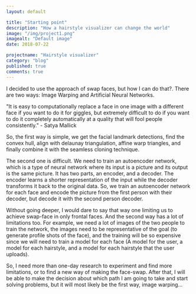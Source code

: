 ```yaml
---
layout: default

title: "Starting point"
description: "How a hairstyle visualizer can change the world"
image: "/img/project1.png"
imagealt: "Default image"
date: 2018-07-22

projectname: "Hairstyle visualizer"
category: "blog"
published: true
comments: true
---
```


I decided to use the approach of swap faces, but how I can do that?. There are two ways: Image Warping and Artificial Neural Networks.

"It is easy to computationally replace a face in one image with a different face if you want to do it for giggles, but extremely difficult to do if you want to do it completely automatically at a quality that will fool people consistently." - Satya Mallick

So, the first way is simple, we get the facial landmark detections, find the convex hull, align with delaunay triangulation, affine warp triangles, and finally combine it with the seamless cloning technique. 

The second one is difficult. We need to train an autoencoder network, which is a type of neural network where its input is a picture and its output is the same picture. It has two parts, an encoder, and a decoder. The encoder learns a shorter representation of the input while the decoder transforms it back to the original data. So, we train an autoencoder network for each face and encode the picture from the first person with their decoder, but decode it with the second person decoder. 

Without going deeper, I would dare to say that way one limiting us to achieve swap-face in only frontal faces. And the second way has a lot of limitations too. For example, we need a lot of images of the two people to train the network, the images need to be representative of the goal (to generate profile shots of the face), and the training will be so expensive since we will need to train a model for each face (A model for the user, a model for each hairstyle, and a model for each hairstyle that the user uploads).

So, I need more than one-day research to experiment and find more limitations, or to find a new way of making the face-swap. After that, I will be able to make the decision about which path I am going to take and start solving problems, but it will most likely be the first way, image warping...







